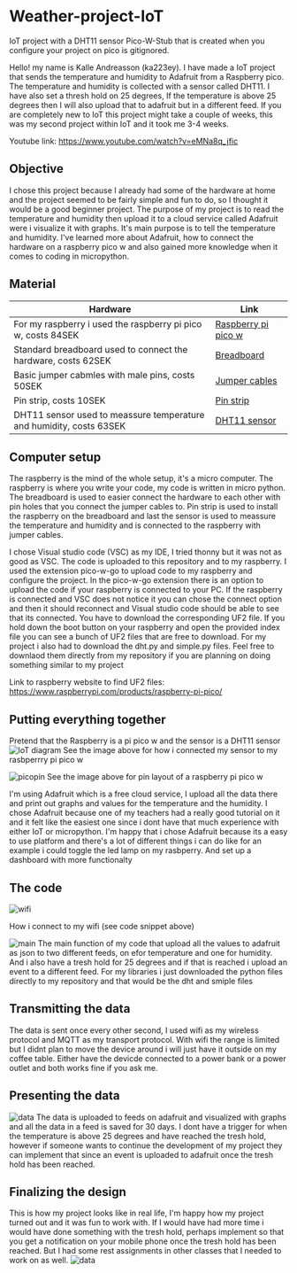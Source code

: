 # Weather-project-IoT
IoT project with a DHT11 sensor
Pico-W-Stub that is created when you configure your project on pico is gitignored. 

Hello! my name is Kalle Andreasson (ka223ey). I have made a IoT project that sends the temperature and humidity to Adafruit from a Raspberry pico. The temperature and humidity is collected with a sensor called DHT11. I have also set a thresh hold on 25 degrees, If the temperature is above 25 degrees then I will also upload that to adafruit but in a different feed. If you are completely new to IoT this project might take a couple of weeks, this was my second project within IoT and it took me 3-4 weeks. 

Youtube link: https://www.youtube.com/watch?v=eMNa8q_jfic

## Objective
I chose this project because I already had some of the hardware at home and the project seemed to be fairly simple and fun to do, so I thought it would be a good beginner project. The purpose of my project is to read the temperature and humidity then upload it to a cloud service called Adafruit were i visualize it with graphs. It's main purpose is to tell the temperature and humidity. I've learned more about Adafruit, how to connect the hardware on a raspberry pico w and also gained more knowledge when it comes to coding in micropython. 
## Material
| Hardware  | Link |
| ------------- | ------------- |
| For my raspberry i used the raspberry pi pico w, costs 84SEK  | [Raspberry pi pico w](https://www.electrokit.com/produkt/raspberry-pi-pico-w/) |
| Standard breadboard used to connect the hardware, costs 62SEK  | [Breadboard](https://www.electrokit.com/produkt/kopplingsdack-840-anslutningar/) |
| Basic jumper cabmles with male pins, costs 50SEK  | [Jumper cables](https://www.electrokit.com/produkt/labbsladd-40-pin-30cm-hane-hane/) |
| Pin strip, costs 10SEK  | [Pin strip](https://www.electrokit.com/produkt/stiftlist-2-54mm-1x40p-brytbar/) |
| DHT11 sensor used to meassure temperature and humidity, costs 63SEK  | [DHT11 sensor](https://www.amazon.se/gp/product/B089W8DB5P/ref=ppx_yo_dt_b_asin_title_o00_s00?ie=UTF8&th=1) |
## Computer setup
The raspberry is the mind of the whole setup, it's a micro computer. The raspberry is where you write your code, my code is written in micro python. The breadboard is used to easier connect the hardware to each other with pin holes that you connect the jumper cables to. Pin strip is used to install the raspberry on the breadboard and last the sensor is used to meassure the temperature and humidity and is connected to the raspberry with jumper cables. 

I chose Visual studio code (VSC) as my IDE, I tried thonny but it was not as good as VSC. The code is uploaded to this repository and to my raspberry. I used the extension pico-w-go to upload code to my raspberry and configure the project. In the pico-w-go extension there is an option to upload the code if your raspberry is connected to your PC. If the raspberry is connected and VSC does not notice it you can chose the connect option and then it should reconnect and Visual studio code should be able to see that its connected. You have to download the corresponding UF2 file. If you hold down the boot button on your raspberry and open the provided index file you can see a bunch of UF2 files that are free to download. For my project i also had to download the dht.py and simple.py files. Feel free to downlaod them directly from my repository if you are planning on doing something similar to my project

Link to raspberry website to find UF2 files: https://www.raspberrypi.com/products/raspberry-pi-pico/

## Putting everything together
Pretend that the Raspberry is a pi pico w and the sensor is a DHT11 sensor
![IoT diagram](./Image/circuit-diagram.PNG)
See the image above for how i connected my sensor to my rasbperrry pi pico w

![picopin](./Image/picopin.png)
See the image above for pin layout of a raspberry pi pico w 

I'm using Adafruit which is a free cloud service, I upload all the data there and print out graphs and values for the temperature and the humidity. I chose Adafruit because one of my teachers had a really good tutorial on it and it felt like the easiest one since i dont have that much experience with either IoT or micropython. I'm happy that i chose Adafruit because its a easy to use platform and there's a lot of different things i can do like for an example i could toggle the led lamp on my rasbperry. And set up a dashboard with more functionalty

## The code
![wifi](./Image/wifi.PNG)

How i connect to my wifi (see code snippet above)

![main](./Image/main.PNG)
The main function of my code that upload all the values to adafruit as json to two different feeds, on efor temperature and one for humidity. And i also have a tresh hold for 25 degrees and if that is reached i upload an event to a different feed. For my libraries i just downloaded the python files directly to my repository and that would be the dht and smiple files

## Transmitting the data

The data is sent once every other second, I used wifi as my wireless protocol and MQTT as my transport protocol. With wifi the range is limited but I didnt plan to move the device around i will just have it outside on my coffee table. Either have the devicde connected to a power bank or a power outlet and both works fine if you ask me.

## Presenting the data
![data](./Image/dashboard.PNG)
The data is uploaded to feeds on adafruit and visualized with graphs and all the data in a feed is saved for 30 days. I dont have a trigger for when the temperature is above 25 degrees and have reached the tresh hold, however if someone wants to continue the development of my project they can implement that since an event is uploaded to adafruit once the tresh hold has been reached.

## Finalizing the design
This is how my project looks like in real life, I'm happy how my project turned out and it was fun to work with. If I would have had more time i would have done something with the tresh hold, perhaps implement so that you get a notification on your mobile phone once the tresh hold has been reached. But I had some rest assignments in other classes that I needed to work on as well.
![data](./Image/IMG_1815.jpg)
